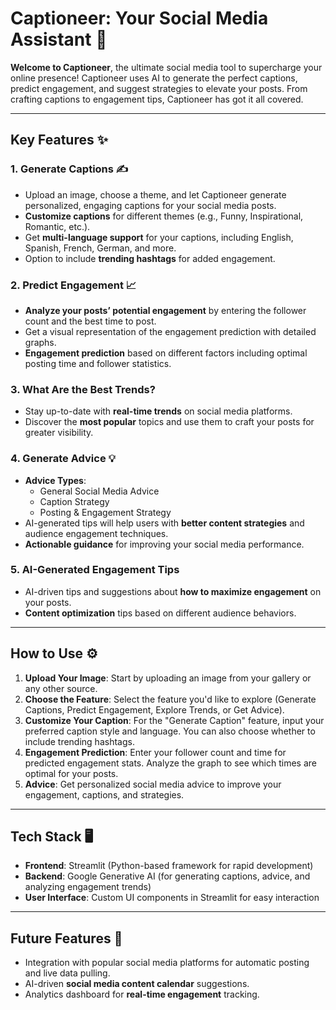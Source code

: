 # Captioneer: Your Social Media Assistant 🎉

**Welcome to Captioneer**, the ultimate social media tool to supercharge your online presence! Captioneer uses AI to generate the perfect captions, predict engagement, and suggest strategies to elevate your posts. From crafting captions to engagement tips, Captioneer has got it all covered.

---

## Key Features ✨

### 1. **Generate Captions** ✍️
- Upload an image, choose a theme, and let Captioneer generate personalized, engaging captions for your social media posts.
- **Customize captions** for different themes (e.g., Funny, Inspirational, Romantic, etc.).
- Get **multi-language support** for your captions, including English, Spanish, French, German, and more.
- Option to include **trending hashtags** for added engagement.

### 2. **Predict Engagement 📈**
- **Analyze your posts’ potential engagement** by entering the follower count and the best time to post.
- Get a visual representation of the engagement prediction with detailed graphs.
- **Engagement prediction** based on different factors including optimal posting time and follower statistics.

### 3. **What Are the Best Trends?**
- Stay up-to-date with **real-time trends** on social media platforms.
- Discover the **most popular** topics and use them to craft your posts for greater visibility.
  
### 4. **Generate Advice 💡**
- **Advice Types**:
  - General Social Media Advice
  - Caption Strategy
  - Posting & Engagement Strategy
- AI-generated tips will help users with **better content strategies** and audience engagement techniques.
- **Actionable guidance** for improving your social media performance.

### 5. **AI-Generated Engagement Tips**
- AI-driven tips and suggestions about **how to maximize engagement** on your posts.
- **Content optimization** tips based on different audience behaviors.

---

## How to Use ⚙️

1. **Upload Your Image**: Start by uploading an image from your gallery or any other source.
2. **Choose the Feature**: Select the feature you'd like to explore (Generate Captions, Predict Engagement, Explore Trends, or Get Advice).
3. **Customize Your Caption**: For the "Generate Caption" feature, input your preferred caption style and language. You can also choose whether to include trending hashtags.
4. **Engagement Prediction**: Enter your follower count and time for predicted engagement stats. Analyze the graph to see which times are optimal for your posts.
5. **Advice**: Get personalized social media advice to improve your engagement, captions, and strategies.

---

## Tech Stack 🖥️

- **Frontend**: Streamlit (Python-based framework for rapid development)
- **Backend**: Google Generative AI (for generating captions, advice, and analyzing engagement trends)
- **User Interface**: Custom UI components in Streamlit for easy interaction

---

## Future Features 🔮

- Integration with popular social media platforms for automatic posting and live data pulling.
- AI-driven **social media content calendar** suggestions.
- Analytics dashboard for **real-time engagement** tracking.

